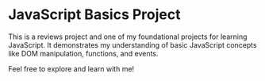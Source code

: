 # JavaScript Basics Project

This is a reviews project and one of my foundational projects for learning JavaScript. It demonstrates my understanding of basic JavaScript concepts like DOM manipulation, functions, and events.

Feel free to explore and learn with me!
